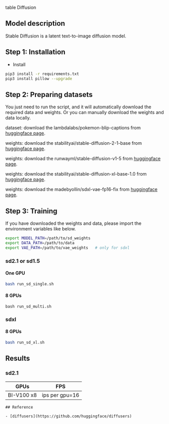 table Diffusion

## Model description

Stable Diffusion is a latent text-to-image diffusion model.

## Step 1: Installation

- Install

```bash
pip3 install -r requirements.txt
pip3 install pillow --upgrade
```


## Step 2: Preparing datasets
You just need to run the script, and it will automatically download the required data and weights. Or you can manually download the weights and data locally.

dataset: download the lambdalabs/pokemon-blip-captions  from [huggingface page](https://huggingface.co/datasets/lambdalabs/pokemon-blip-captions). 

weights: download the stabilityai/stable-diffusion-2-1-base from [huggingface page](https://huggingface.co/stabilityai/stable-diffusion-2-1-base). 

weights: download the runwayml/stable-diffusion-v1-5 from [huggingface page](https://huggingface.co/runwayml/stable-diffusion-v1-5). 


weights: download the stabilityai/stable-diffusion-xl-base-1.0 from [huggingface page](https://huggingface.co/stabilityai/stable-diffusion-xl-base-1.0).

weights: download the madebyollin/sdxl-vae-fp16-fix from [huggingface page](https://huggingface.co/madebyollin/sdxl-vae-fp16-fix).

## Step 3: Training

If you have downloaded the weights and data, please import the environment variables like below.
```bash
export MODEL_PATH=/path/to/sd_weights
export DATA_PATH=/path/to/data
export VAE_PATH=/path/to/vae_weights   # only for sdxl
```
### sd2.1 or sd1.5
#### One GPU
```bash
bash run_sd_single.sh
```
#### 8 GPUs
```
bash run_sd_multi.sh
```
### sdxl
#### 8 GPUs
```bash
bash run_sd_xl.sh
```

## Results
### sd2.1

GPUs | FPS
---- | ---
BI-V100 x8 |   ips per gpu=16
```
## Reference

- [diffusers](https://github.com/huggingface/diffusers)

